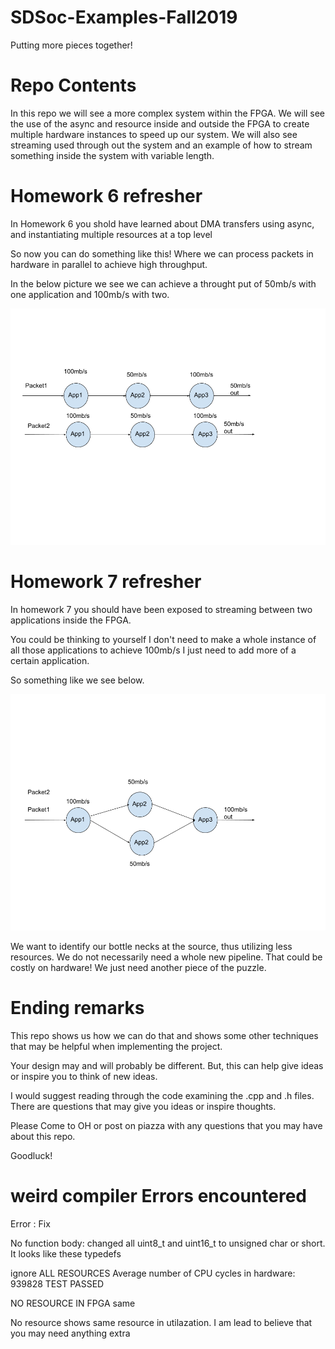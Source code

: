# SDSoc-Examples-Fall2019

Putting more pieces together!

# Repo Contents

In this repo we will see a more complex system within the FPGA. We will see the use of the async and resource inside and outside the FPGA to create multiple hardware instances to speed up our system. We will also see streaming used through out the system and an example of how to stream something inside the system with variable length.

# Homework 6 refresher

In Homework 6 you shold have learned about DMA transfers using async, and instantiating multiple resources at a top level

So now you can do something like this! Where we can process packets in hardware in parallel to achieve high throughput.

In the below picture we see we can achieve a throught put of 50mb/s with one application and 100mb/s with two.

![](img/2resources_top.png)

# Homework 7 refresher

In homework 7 you should have been exposed to streaming between two applications inside the FPGA.

You could be thinking to yourself I don't need to make a whole instance of all those applications to achieve 100mb/s I just need to add more of a certain application.

So something like we see below.

![](img/2resources_Streaming.png)

We want to identify our bottle necks at the source, thus utilizing less resources. We do not necessarily need a whole new pipeline. That could be costly on hardware!
We just need another piece of the puzzle.


# Ending remarks

This repo shows us how we can do that and shows some other techniques that may be helpful when implementing the project. 

Your design may and will probably be different. But, this can help give ideas or inspire you to think of new ideas.

I would suggest reading through the code examining the .cpp and .h files. There are questions that may give you ideas or inspire thoughts.

Please Come to OH or post on piazza with any questions that you may have about this repo.

Goodluck!


# weird compiler Errors encountered

Error : Fix

No function body: changed all uint8_t and uint16_t to unsigned char or short. It looks like these typedefs 

ignore 
ALL RESOURCES
Average number of CPU cycles in hardware: 939828
TEST PASSED 


NO RESOURCE IN FPGA
same

No resource shows same resource in utilazation. I am lead to believe that you may need anything extra


